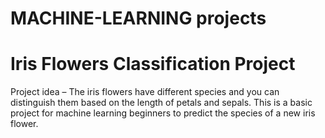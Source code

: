 # MACHINE-LEARNING projects

#  Iris Flowers Classification Project
Project idea – The iris flowers have different species and you can distinguish them based on the length of petals and sepals. This is a basic project for machine learning beginners to predict the species of a new iris flower.
